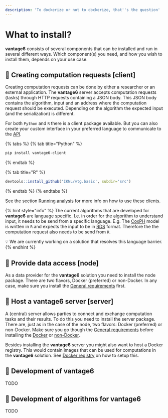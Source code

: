 ```yaml
---
description: 'To dockerize or not to dockerize, that''s the question'
---
```


# What to install?

**vantage6** consists of several components that can be installed and run in several different ways. Which component\(s\) you need, and how you wish to install them, depends on your use case.

## 📧 Creating computation requests **\[client\]**

Creating computation requests can be done by either a researcher or an external application. The **vantage6** server accepts computation requests \(tasks\) through HTTP requests containing a JSON body. This JSON body contains the algorithm, input and an address where the computation request should be executed. Depending on the algorithm the expected input \(and the serialization\) is different.

For both `Python` and `R` there is a client package available. But you can also create your custom interface in your preferred language to communicate to the [API](https://trolltunga.vantage6.ai/apidocs).

{% tabs %}
{% tab title="Python" %}
```python
pip install vantage6-client
```
{% endtab %}

{% tab title="R" %}
```r
devtools::install_github('IKNL/vtg.basic', subdir='src')
```
{% endtab %}
{% endtabs %}

See the section [Running analysis](../usage/running-analyses/) for more info on how to use these clients.

{% hint style="info" %}
The current algorithms that are developed for **vantage6** are language specific. I.e. in order for the algorithm to understand input, it needs to be send from a specific language. E.g. The [CoxPH](https://github.com/IKNL/vtg.coxph) model is written in `R` and expects the input to be in [RDS](https://www.rdocumentation.org/packages/base/versions/3.6.2/topics/readRDS) format. Therefore the the computation request also needs to be send from `R`.

💡 We are currently working on a solution that resolves this language barrier.
{% endhint %}

## 💁 Provide data access **\[node\]**

As a data provider for the **vantage6** solution you need to install the node package. There are two flavors, Docker \(preferred\) or non-Docker. In any case, make sure you install the [General requirements](general-requirements.md) first.

## 🚉 Host a vantage6 server **\[server\]**

A \(central\) server allows parties to connect and exchange computation tasks and their results. To do this you need to install the server package. There are, just as in the case of the node, two flavors: Docker \(preferred\) or non-Docker. Make sure you go though the [General requirements](general-requirements.md) before installing the [Docker](dockerized-installation.md) or [non-Docker](non-dockerized-installation.md).

Besides installing the **vantage6** server you might also want to host a Docker registry. This would contain images that can be used for computations in the **vantage6** solution. See [Docker registry](docker-registry.md) on how to setup this.

## 👷 Development of vantage6

TODO

## 🚧 Development of algorithms for vantage6

TODO

